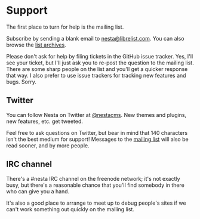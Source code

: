 # Support

The first place to turn for help is the mailing list.

Subscribe by sending a blank email to <nesta@librelist.com>. You can
also browse the [list archives][archives].

Please don't ask for help by filing tickets in the GitHub issue tracker.
Yes, I'll see your ticket, but I'll just ask you to re-post the question
to the mailing list. There are some sharp people on the list and you'll
get a quicker response that way. I also prefer to use issue trackers
for tracking new features and bugs. Sorry.

[archives]: http://librelist.com/browser/nesta

## Twitter

You can follow Nesta on Twitter at [@nestacms][twitter]. New themes
and plugins, new features, etc. get tweeted.

Feel free to ask questions on Twitter, but bear in mind that 140
characters isn't the best medium for support! Messages to the [mailing
list][mailto] will also be read sooner, and by more people.

[twitter]: http://twitter.com/nestacms
[mailto]: mailto:nesta@librelist.com

## IRC channel

There's a #nesta IRC channel on the freenode network; it's not exactly
busy, but there's a reasonable chance that you'll find somebody in there
who can give you a hand.

It's also a good place to arrange to meet up to debug people's sites if
we can't work something out quickly on the mailing list.

